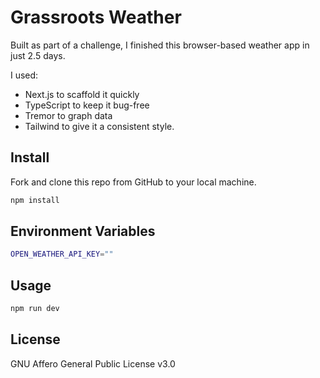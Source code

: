# Grassroots Weather

Built as part of a challenge, I finished this browser-based weather app in just 2.5 days.

I used:
- Next.js to scaffold it quickly
- TypeScript to keep it bug-free
- Tremor to graph data
- Tailwind to give it a consistent style. 

## Install

Fork and clone this repo from GitHub to your local machine.

```bash
npm install
```

## Environment Variables

```bash
OPEN_WEATHER_API_KEY=""
```

## Usage

```bash
npm run dev
```

## License

GNU Affero General Public License v3.0
